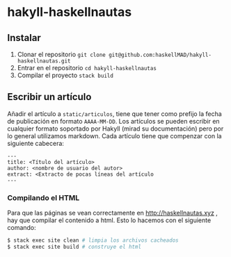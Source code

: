 # hakyll-haskellnautas

## Instalar

1. Clonar el repositorio `git clone git@github.com:haskellMAD/hakyll-haskellnautas.git`
2. Entrar en el repositorio `cd hakyll-haskellnautas`
3. Compilar el proyecto `stack build`

## Escribir un artículo

Añadir el artículo a `static/articulos`, tiene que tener como prefijo la fecha de publicación en formato `AAAA-MM-DD`. Los artículos se pueden escribir en cualquier formato soportado por Hakyll (mirad su documentación) pero por lo general utilizamos markdown.
Cada artículo tiene que compenzar con la siguiente cabecera:
```
---
title: <Título del artículo>
author: <nombre de usuario del autor>
extract: <Extracto de pocas líneas del artículo
---
```

### Compilando el HTML

Para que las páginas se vean correctamente en http://haskellnautas.xyz , hay que compilar el contenido a html.  Esto lo hacemos con el siguiente comando:

```bash
$ stack exec site clean # limpia los archivos cacheados
$ stack exec site build # construye el html
```
